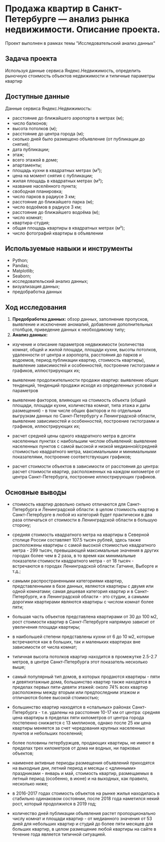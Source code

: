 # Продажа квартир в Санкт-Петербурге — анализ рынка недвижимости. Описание проекта.
Проект выполнен в рамках темы "Исследовательский анализ данных"

## Задача проекта

Используя данные сервиса Яндекс.Недвижимость, определить рыночную стоимость объектов недвижимости и типичные параметры квартир

## Доступные данные 

Данные сервиса Яндекс.Недвижимость:

- расстояние до ближайшего аэропорта в метрах (м);
- число балконов;
- высота потолков (м);
- расстояние до центра города (м);
- сколько дней было размещено объявление (от публикации до снятия);
- дата публикации;
- этаж;
- всего этажей в доме;
- апартаменты;
- площадь кухни в квадратных метрах (м²);
- цена на момент снятия с публикации;
- жилая площадь в квадратных метрах (м²);
- название населённого пункта;
- свободная планировка;
- число парков в радиусе 3 км;
- расстояние до ближайшего парка (м);
- число водоёмов в радиусе 3 км;
- расстояние до ближайшего водоёма (м);
- число комнат;
- квартира-студия;
- общая площадь квартиры в квадратных метрах (м²);
- число фотографий квартиры в объявлении

## Используемые навыки и инструменты

- Python; 
- Pandas; 
- Matplotlib; 
- Seaborn; 
- исследовательский анализ данных; 
- визуализация данных; 
- предобработка данных

## Ход исследования 

1) **Предобработка данных:** обзор данных, заполнение пропусков, выявление и исключение аномалий, добавление дополнительных столбцов, приведение данных к необходимому типу;
2) **Анализ данных:**
 - изучение и описание параметров недвижимости (количества комнат, общей и жилой площади, площади кухни, высоты потолков, удаленности от центра и аэропорта, расстояния до парков и водоемов, период публикации квартир, стоимость квартиры), выявление зависимостей и особенностей, построение гистограмм и графиков, иллюстрирующих их;

- выявление продолжительности продажи квартир: выявление общих тенденций, тенденций продажи исходя из определенных условий и параметров

- выявление факторов, влияющих на стоимость объекта (общей площади, площади кухни, количества комнат, типа этажа и даты размещения) - в том числе общих факторов и по отдельным выгрузкам данных по Санкт-Петербургу и Ленинградской области, выявление зависимостей и особенностей, построение гистограмм и графиков, иллюстрирующих их;

- расчет средней цены одного квадратного метра в десяти населенных пунктах с наибольшим числом объявлений: выявление населенных пунктов с самой высокой и низкой медианной/средней стоимостью квадратного метра, максимальными и минимальными показателями, построение соответствующих графиков;

- расчет стоимости объектов в зависимости от расстояния до центра: расчет стоимости квартир, расположенных на каждом километре от центра Санкт-Петербурга, построение иллюстрирующих графиков.

## Основные выводы

- стоимость квартир довольно сильно отличаются для Санкт-Петербурга и Ленинградской области: в целом стоимость квартир в Санкт-Петербурге в любой из категорий будет практически в два раза отличаться от стоимости в Ленинградской области в большую сторону;

- cредняя стоимость квадратного метра на квартиры в Северной столице России составляет 107.5 тысяч рублей, здесь также расположены квартиры с самой высокой стоимостью квадратного метра - 299 тысяч, превышающей максимальные значения в других городах более чем в 2 раза, в то время как минимальные показатели стоимости квадратного метра - от 18 тысяч - встречаются в городах Ленинградской области: Гатчине, Выборге и т.д.;

- самыми распространенными категориями квартир, представленными в базе данных, являются квартиры с двумя или одной комнатами; cамая дешевая категория квартир и в Санкт-Петербурге, и в Ленинградской области - это студии, а самыми дорогими квартирами являются квартиры с числом комнат более пяти;

- большая часть объектов представлена квартирами от 30 до 100 м2, рост стоимости квартир в Санкт-Петербурге напрямую зависит от увеличения площади квартиры;

- в наибольшей степени представлены кухни от 6 до 10 м2, которые встречаются как в больших, так и маленьких квартирах вне зависимости от числа комнат;

- типичная высота потолков квартир находится в промежутке 2.5-2.7 метров, в центре Санкт-Петербурга этот показатель несколько выше;

- cамый популярный тип домов, в которых продаются квартиры - пяти и девятиэтажные дома, большинство квартир также находятся в пределах первых пяти-девяти этажей: около 74% всех квартир расположены между вторым или предпоследним этажом и отличаются более высокой стоимостью;

- большинство квартир находятся в «спальных» районах Санкт-Петербурга - т.е. удалены на расстояние 10-17 км от центра: средняя цена квартиры в пределах пяти километров от центра города постепенно снижается с 13 миллионов, однако после 25 км цена квартиры меняется за счет чередования крупных населенных пунктов и небольших поселений;

- более половины петербуржцев, продающих квартиры, не имеют в пределах трех километров от дома ни водных, ни парковых объектов;

- наименее активные периоды размещения объявлений приходятся на выходные дни, летний период и месяцы с «длинными» праздниками - январь и май, стоимость квартир, размещаемых в летный период (особенно, в июне) и на выходных, как правило, несколько ниже;

- в 2016-2017 годах стоимость объектов на рынке жилья находилась в стабильно одинаковом состоянии, после 2018 года наметился некий рост, который продолжился в 2019 год;

- количество дней публикации объявления растет пропорционально числу комнат и площади квартир - от медианного значения от 53 дней для небольших квартир и студий до более пяти месяцев для больших квартир, в целом размещение любой квартиры на сайте в течение года является типичной ситуацией.
